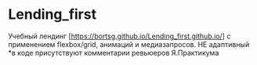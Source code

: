 # Lending_first


Учебный лендинг [https://bortsg.github.io/Lending_first.github.io/] с применением flexbox/grid, анимаций и медиазапросов. НЕ адаптивный
*в коде присутствуют комментарии ревьюеров Я.Практикума
